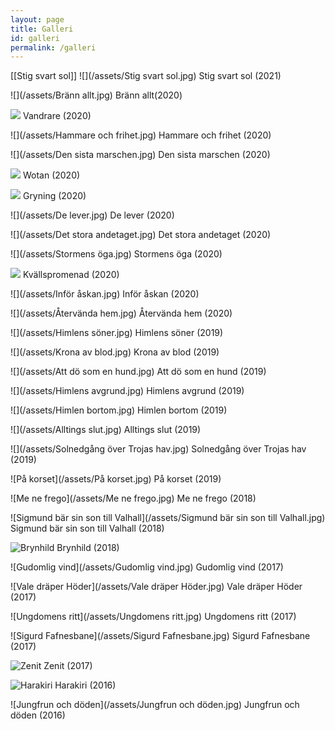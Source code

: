 ```yaml
---
layout: page
title: Galleri
id: galleri
permalink: /galleri
---
```

[[Stig svart sol]]
![](/assets/Stig svart sol.jpg)
Stig svart sol (2021)

![](/assets/Bränn allt.jpg)
Bränn allt(2020)

![](/assets/Vandrare.jpg)
Vandrare (2020)

![](/assets/Hammare och frihet.jpg)
Hammare och frihet (2020)

![](/assets/Den sista marschen.jpg)
Den sista marschen (2020)

![](/assets/Wotan.jpg)
Wotan (2020)

![](/assets/Gryning.jpg)
Gryning (2020)

![](/assets/De lever.jpg)
De lever (2020)

![](/assets/Det stora andetaget.jpg)
Det stora andetaget (2020)

![](/assets/Stormens öga.jpg)
Stormens öga (2020)

![](/assets/Kvällspromenad.jpg)
Kvällspromenad (2020)

![](/assets/Inför åskan.jpg)
Inför åskan (2020)

![](/assets/Återvända hem.jpg)
Återvända hem (2020)

![](/assets/Himlens söner.jpg)
Himlens söner (2019)

![](/assets/Krona av blod.jpg)
Krona av blod (2019)

![](/assets/Att dö som en hund.jpg)
Att dö som en hund (2019)

![](/assets/Himlens avgrund.jpg)
Himlens avgrund (2019)

![](/assets/Himlen bortom.jpg)
Himlen bortom (2019)

![](/assets/Alltings slut.jpg)
Alltings slut (2019)

![](/assets/Solnedgång över Trojas hav.jpg)
Solnedgång över Trojas hav (2019)

![På korset](/assets/På korset.jpg)
På korset (2019)

![Me ne frego](/assets/Me ne frego.jpg)
Me ne frego (2018)

![Sigmund bär sin son till Valhall](/assets/Sigmund bär sin son till Valhall.jpg)
Sigmund bär sin son till Valhall (2018)

![Brynhild](/assets/Brynhild.jpg)
Brynhild (2018)

![Gudomlig vind](/assets/Gudomlig vind.jpg)
Gudomlig vind (2017)

![Vale dräper Höder](/assets/Vale dräper Höder.jpg)
Vale dräper Höder (2017)

![Ungdomens ritt](/assets/Ungdomens ritt.jpg)
Ungdomens ritt (2017)

![Sigurd Fafnesbane](/assets/Sigurd Fafnesbane.jpg)
Sigurd Fafnesbane (2017)

![Zenit](/assets/zenit.jpg)
Zenit (2017)

![Harakiri](/assets/harakiri.jpg)
Harakiri (2016)

![Jungfrun och döden](/assets/Jungfrun och döden.jpg)
Jungfrun och döden (2016)